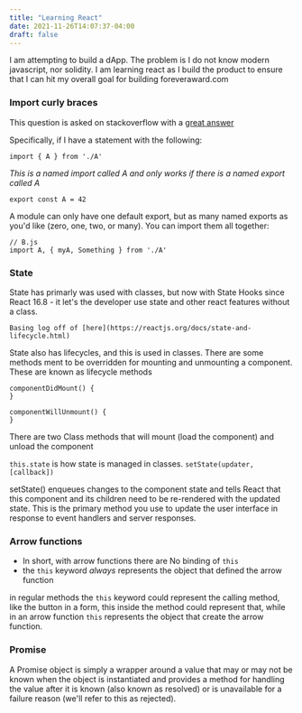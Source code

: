 ```yaml
---
title: "Learning React"
date: 2021-11-26T14:07:37-04:00
draft: false
---
```



I am attempting to build a dApp. The problem is I do not know modern javascript, nor solidity. I am learning react as I build the product to ensure that I can hit my overall goal for building foreveraward.com

### Import curly braces

This question is asked on stackoverflow with a [great answer](https://stackoverflow.com/questions/36795819/when-should-i-use-curly-braces-for-es6-import)

Specifically, if I have a statement with the following:

```
import { A } from './A'
```

*This is a named import called A and only works if there is a named export called A*

```
export const A = 42
```

A module can only have one default export, but as many named exports as you'd like (zero, one, two, or many). You can import them all together:

```
// B.js
import A, { myA, Something } from './A'
```


### State

State has primarly was used with classes, but now with State Hooks since React 16.8 - it let's the developer use state and other react features without a class.

`Basing log off of [here](https://reactjs.org/docs/state-and-lifecycle.html)`

State also has lifecycles, and this is used in classes. There are some methods ment to be overridden for mounting and unmounting a component.
These are known as lifecycle methods
```
componentDidMount() {
}

componentWillUnmount() {
}
```

There are two Class methods that will mount (load the component) and unload the component

`this.state` is how state is managed in classes.
`setState(updater, [callback])`

setState() enqueues changes to the component state and tells React that this component and its children need to be re-rendered with the updated state. This is the primary method you use to update the user interface in response to event handlers and server responses.



### Arrow functions 

* In short, with arrow functions there are No binding of `this`
* the `this` keyword *always* represents the object that defined the arrow function


in regular methods the `this` keyword could represent the calling method, like the button in a form, this inside the method could represent that, while in an arrow function `this` represents the object that create the arrow function.

### Promise 

A Promise object is simply a wrapper around a value that may or may not be known when the object is instantiated and provides a method for handling the value after it is known (also known as resolved) or is unavailable for a failure reason (we'll refer to this as rejected).